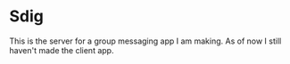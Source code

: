 # Sdig
This is the server for a group messaging app I am making.
As of now I still haven't made the client app.

